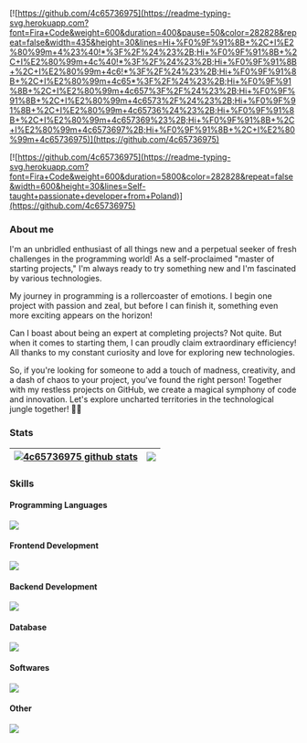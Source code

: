[![https://github.com/4c65736975](https://readme-typing-svg.herokuapp.com?font=Fira+Code&weight=600&duration=400&pause=50&color=282828&repeat=false&width=435&height=30&lines=Hi+%F0%9F%91%8B+%2C+I%E2%80%99m+4%23%40!*%3F%2F%24%23%2B;Hi+%F0%9F%91%8B+%2C+I%E2%80%99m+4c%40!*%3F%2F%24%23%2B;Hi+%F0%9F%91%8B+%2C+I%E2%80%99m+4c6!*%3F%2F%24%23%2B;Hi+%F0%9F%91%8B+%2C+I%E2%80%99m+4c65*%3F%2F%24%23%2B;Hi+%F0%9F%91%8B+%2C+I%E2%80%99m+4c657%3F%2F%24%23%2B;Hi+%F0%9F%91%8B+%2C+I%E2%80%99m+4c6573%2F%24%23%2B;Hi+%F0%9F%91%8B+%2C+I%E2%80%99m+4c65736%24%23%2B;Hi+%F0%9F%91%8B+%2C+I%E2%80%99m+4c657369%23%2B;Hi+%F0%9F%91%8B+%2C+I%E2%80%99m+4c6573697%2B;Hi+%F0%9F%91%8B+%2C+I%E2%80%99m+4c65736975)](https://github.com/4c65736975)

[![https://github.com/4c65736975](https://readme-typing-svg.herokuapp.com?font=Fira+Code&weight=600&duration=5800&color=282828&repeat=false&width=600&height=30&lines=Self-taught+passionate+developer+from+Poland)](https://github.com/4c65736975)

### About me

I'm an unbridled enthusiast of all things new and a perpetual seeker of fresh challenges in the programming world! As a self-proclaimed "master of starting projects," I'm always ready to try something new and I'm fascinated by various technologies.

My journey in programming is a rollercoaster of emotions. I begin one project with passion and zeal, but before I can finish it, something even more exciting appears on the horizon!

Can I boast about being an expert at completing projects? Not quite. But when it comes to starting them, I can proudly claim extraordinary efficiency! All thanks to my constant curiosity and love for exploring new technologies.

So, if you're looking for someone to add a touch of madness, creativity, and a dash of chaos to your project, you've found the right person! Together with my restless projects on GitHub, we create a magical symphony of code and innovation. Let's explore uncharted territories in the technological jungle together! 🚀😄

### Stats

| <a href="https://github.com/4c65736975"><img align="center" src="https://github-readme-stats.vercel.app/api?username=4c65736975&show_icons=true&hide_border=true" alt="4c65736975 github stats"/></a> | <a href="https://github.com/4c65736975"><img align="center" src="https://github-readme-stats-zeta-tan-27.vercel.app/api/top-langs/?username=4c65736975&exclude_repo=github-readme-stats&layout=compact&hide_border=true"/></a> |
| ------------- | ------------- |

### Skills

#### Programming Languages

<img src="https://skillicons.dev/icons?i=js,ts,swift,c,cs,cpp,lua"/>

#### Frontend Development

<img src="https://skillicons.dev/icons?i=css,html,vue,nuxtjs,react"/>

#### Backend Development

<img src="https://skillicons.dev/icons?i=nodejs,express,prisma"/>

#### Database

<img src="https://skillicons.dev/icons?i=mysql,redis,sqlite"/>

#### Softwares

<img src="https://skillicons.dev/icons?i=blender,figma,vscode,ps"/>

#### Other

<img src="https://skillicons.dev/icons?i=git"/>
